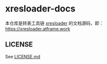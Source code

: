 # xresloader-docs

本仓库是转表工具链 [xresloader](https://github.com/xresloader/) 的文档源码，即： https://xresloader.atframe.work 

## LICENSE

See [LICENSE.md](LICENSE.md)
